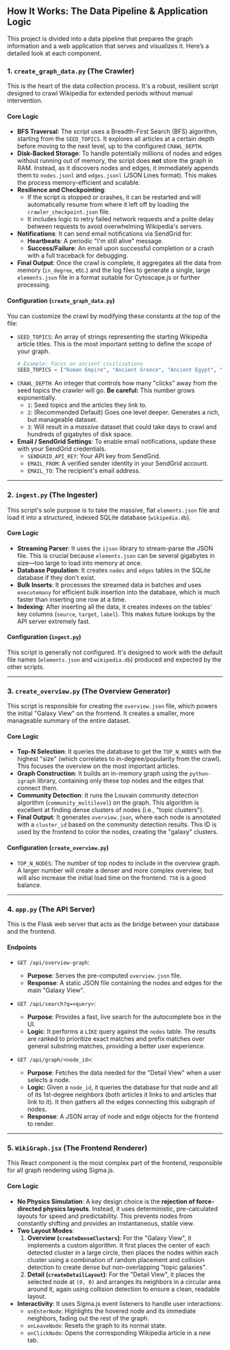 ## How It Works: The Data Pipeline & Application Logic

This project is divided into a data pipeline that prepares the graph information and a web application that serves and visualizes it. Here’s a detailed look at each component.

### 1. `create_graph_data.py` (The Crawler)

This is the heart of the data collection process. It's a robust, resilient script designed to crawl Wikipedia for extended periods without manual intervention.

#### **Core Logic**

- **BFS Traversal**: The script uses a Breadth-First Search (BFS) algorithm, starting from the `SEED_TOPICS`. It explores all articles at a certain depth before moving to the next level, up to the configured `CRAWL_DEPTH`.
- **Disk-Backed Storage**: To handle potentially millions of nodes and edges without running out of memory, the script does **not** store the graph in RAM. Instead, as it discovers nodes and edges, it immediately appends them to `nodes.jsonl` and `edges.jsonl` (JSON Lines format). This makes the process memory-efficient and scalable.
- **Resilience and Checkpointing**:
  - If the script is stopped or crashes, it can be restarted and will automatically resume from where it left off by loading the `crawler_checkpoint.json` file.
  - It includes logic to retry failed network requests and a polite delay between requests to avoid overwhelming Wikipedia's servers.
- **Notifications**: It can send email notifications via SendGrid for:
  - **Heartbeats**: A periodic "I'm still alive" message.
  - **Success/Failure**: An email upon successful completion or a crash with a full traceback for debugging.
- **Final Output**: Once the crawl is complete, it aggregates all the data from memory (`in_degree`, etc.) and the log files to generate a single, large `elements.json` file in a format suitable for Cytoscape.js or further processing.

#### **Configuration (`create_graph_data.py`)**

You can customize the crawl by modifying these constants at the top of the file:

- `SEED_TOPICS`: An array of strings representing the starting Wikipedia article titles. This is the most important setting to define the scope of your graph.
  ```python
  # Example: Focus on ancient civilizations
  SEED_TOPICS = ["Roman Empire", "Ancient Greece", "Ancient Egypt", "Persian Empire"]
  ```
- `CRAWL_DEPTH`: An integer that controls how many "clicks" away from the seed topics the crawler will go. **Be careful:** This number grows exponentially.
  - `1`: Seed topics and the articles they link to.
  - `2`: (Recommended Default) Goes one level deeper. Generates a rich, but manageable dataset.
  - `3`: Will result in a _massive_ dataset that could take days to crawl and hundreds of gigabytes of disk space.
- **Email / SendGrid Settings**: To enable email notifications, update these with your SendGrid credentials.
  - `SENDGRID_API_KEY`: Your API key from SendGrid.
  - `EMAIL_FROM`: A verified sender identity in your SendGrid account.
  - `EMAIL_TO`: The recipient's email address.

---

### 2. `ingest.py` (The Ingester)

This script's sole purpose is to take the massive, flat `elements.json` file and load it into a structured, indexed SQLite database (`wikipedia.db`).

#### **Core Logic**

- **Streaming Parser**: It uses the `ijson` library to stream-parse the JSON file. This is crucial because `elements.json` can be several gigabytes in size—too large to load into memory at once.
- **Database Population**: It creates `nodes` and `edges` tables in the SQLite database if they don't exist.
- **Bulk Inserts**: It processes the streamed data in batches and uses `executemany` for efficient bulk insertion into the database, which is much faster than inserting one row at a time.
- **Indexing**: After inserting all the data, it creates indexes on the tables' key columns (`source`, `target`, `label`). This makes future lookups by the API server extremely fast.

#### **Configuration (`ingest.py`)**

This script is generally not configured. It's designed to work with the default file names (`elements.json` and `wikipedia.db`) produced and expected by the other scripts.

---

### 3. `create_overview.py` (The Overview Generator)

This script is responsible for creating the `overview.json` file, which powers the initial "Galaxy View" on the frontend. It creates a smaller, more manageable summary of the entire dataset.

#### **Core Logic**

- **Top-N Selection**: It queries the database to get the `TOP_N_NODES` with the highest "size" (which correlates to in-degree/popularity from the crawl). This focuses the overview on the most important articles.
- **Graph Construction**: It builds an in-memory graph using the `python-igraph` library, containing only these top nodes and the edges that connect them.
- **Community Detection**: It runs the Louvain community detection algorithm (`community_multilevel`) on the graph. This algorithm is excellent at finding dense clusters of nodes (i.e., "topic clusters").
- **Final Output**: It generates `overview.json`, where each node is annotated with a `cluster_id` based on the community detection results. This ID is used by the frontend to color the nodes, creating the "galaxy" clusters.

#### **Configuration (`create_overview.py`)**

- `TOP_N_NODES`: The number of top nodes to include in the overview graph. A larger number will create a denser and more complex overview, but will also increase the initial load time on the frontend. `750` is a good balance.

---

### 4. `app.py` (The API Server)

This is the Flask web server that acts as the bridge between your database and the frontend.

#### **Endpoints**

- `GET /api/overview-graph`:

  - **Purpose**: Serves the pre-computed `overview.json` file.
  - **Response**: A static JSON file containing the nodes and edges for the main "Galaxy View".

- `GET /api/search?q=<query>`:

  - **Purpose**: Provides a fast, live search for the autocomplete box in the UI.
  - **Logic**: It performs a `LIKE` query against the `nodes` table. The results are ranked to prioritize exact matches and prefix matches over general substring matches, providing a better user experience.

- `GET /api/graph/<node_id>`:
  - **Purpose**: Fetches the data needed for the "Detail View" when a user selects a node.
  - **Logic**: Given a `node_id`, it queries the database for that node and all of its 1st-degree neighbors (both articles it links to and articles that link to it). It then gathers all the edges connecting this subgraph of nodes.
  - **Response**: A JSON array of node and edge objects for the frontend to render.

---

### 5. `WikiGraph.jsx` (The Frontend Renderer)

This React component is the most complex part of the frontend, responsible for all graph rendering using Sigma.js.

#### **Core Logic**

- **No Physics Simulation**: A key design choice is the **rejection of force-directed physics layouts**. Instead, it uses deterministic, pre-calculated layouts for speed and predictability. This prevents nodes from constantly shifting and provides an instantaneous, stable view.
- **Two Layout Modes**:
  1.  **Overview (`createDenseClusters`)**: For the "Galaxy View", it implements a custom algorithm. It first places the center of each detected cluster in a large circle, then places the nodes within each cluster using a combination of random placement and collision detection to create dense but non-overlapping "topic galaxies".
  2.  **Detail (`createDetailLayout`)**: For the "Detail View", it places the selected node at `(0, 0)` and arranges its neighbors in a circular area around it, again using collision detection to ensure a clean, readable layout.
- **Interactivity**: It uses Sigma.js event listeners to handle user interactions:
  - `onEnterNode`: Highlights the hovered node and its immediate neighbors, fading out the rest of the graph.
  - `onLeaveNode`: Resets the graph to its normal state.
  - `onClickNode`: Opens the corresponding Wikipedia article in a new tab.
